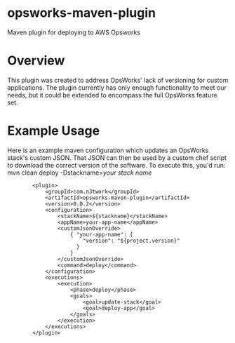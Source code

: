 opsworks-maven-plugin
=====================

Maven plugin for deploying to AWS Opsworks

Overview
========
This plugin was created to address OpsWorks' lack of versioning for custom applications. The plugin currently has only enough functionality to meet our needs, but it could be extended to encompass the full OpsWorks feature set.

Example Usage
=============
Here is an example maven configuration which updates an OpsWorks stack's custom JSON. That JSON can then be used by a custom chef script to download the correct version of the software. To execute this, you'd run: mvn clean deploy -Dstackname=*your stack name*


            <plugin>
                <groupId>com.n3twork</groupId>
                <artifactId>opsworks-maven-plugin</artifactId>
                <version>0.0.2</version>
                <configuration>
                    <stackName>${stackname}</stackName>
                    <appName>your-app-name</appName>
                    <customJsonOverride>
                        { "your-app-name": {
                            "version": "${project.version}"
                          }
                        }
                    </customJsonOverride>
                    <command>deploy</command>
                </configuration>
                <executions>
                    <execution>
                        <phase>deploy</phase>
                        <goals>
                            <goal>update-stack</goal>
                            <goal>deploy-app</goal>
                        </goals>
                    </execution>
                </executions>
            </plugin>

